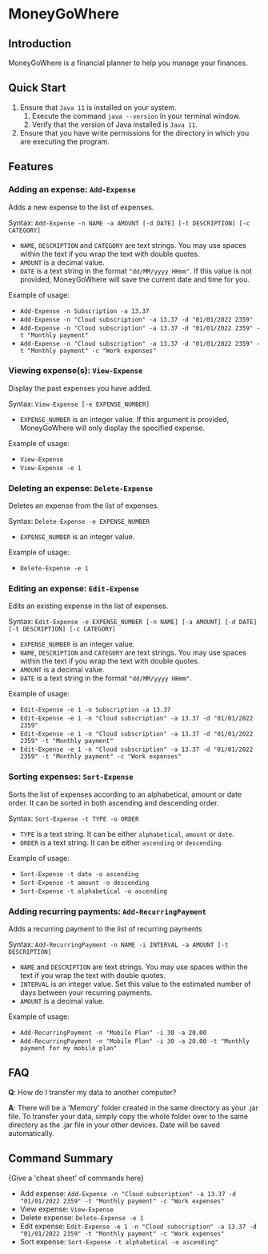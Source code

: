 # MoneyGoWhere

## Introduction

MoneyGoWhere is a financial planner to help you manage your finances.

## Quick Start

1. Ensure that ```Java 11``` is installed on your system.
    1. Execute the command ```java --version``` in your terminal window.
    2. Verify that the version of Java installed is ```Java 11```.
2. Ensure that you have write permissions for the directory in which you are executing the program.

## Features 

### Adding an expense: `Add-Expense`
Adds a new expense to the list of expenses.

Syntax: `Add-Expense -n NAME -a AMOUNT [-d DATE] [-t DESCRIPTION] [-c CATEGORY]`

* `NAME`, `DESCRIPTION` and `CATEGORY` are text strings. You may use spaces within the text if you wrap the text with double quotes.
* `AMOUNT` is a decimal value.
* `DATE` is a text string in the format `"dd/MM/yyyy HHmm"`. If this value is not provided, MoneyGoWhere will save the current date and time for you.

Example of usage: 

* `Add-Expense -n Subscription -a 13.37`
* `Add-Expense -n "Cloud subscription" -a 13.37 -d "01/01/2022 2359"`
* `Add-Expense -n "Cloud subscription" -a 13.37 -d "01/01/2022 2359" -t "Monthly payment"`
* `Add-Expense -n "Cloud subscription" -a 13.37 -d "01/01/2022 2359" -t "Monthly payment" -c "Work expenses"`

### Viewing expense(s): `View-Expense`
Display the past expenses you have added.

Syntax: `View-Expense [-e EXPENSE_NUMBER]`

* `EXPENSE_NUMBER` is an integer value. If this argument is provided, MoneyGoWhere will only display the specified expense.

Example of usage:

* `View-Expense`
* `View-Expense -e 1`

### Deleting an expense: `Delete-Expense`
Deletes an expense from the list of expenses.

Syntax: `Delete-Expense -e EXPENSE_NUMBER`

* `EXPENSE_NUMBER` is an integer value.

Example of usage:

* `Delete-Expense -e 1`

### Editing an expense: `Edit-Expense`
Edits an existing expense in the list of expenses.

Syntax: `Edit-Expense -e EXPENSE_NUMBER [-n NAME] [-a AMOUNT] [-d DATE] [-t DESCRIPTION] [-c CATEGORY]`

* `EXPENSE_NUMBER` is an integer value.
* `NAME`, `DESCRIPTION` and `CATEGORY` are text strings. You may use spaces within the text if you wrap the text with double quotes.
* `AMOUNT` is a decimal value.
* `DATE` is a text string in the format `"dd/MM/yyyy HHmm"`.

Example of usage:

* `Edit-Expense -e 1 -n Subscription -a 13.37`
* `Edit-Expense -e 1 -n "Cloud subscription" -a 13.37 -d "01/01/2022 2359"`
* `Edit-Expense -e 1 -n "Cloud subscription" -a 13.37 -d "01/01/2022 2359" -t "Monthly payment"`
* `Edit-Expense -e 1 -n "Cloud subscription" -a 13.37 -d "01/01/2022 2359" -t "Monthly payment" -c "Work expenses"`

### Sorting expenses: `Sort-Expense`
Sorts the list of expenses according to an alphabetical, amount or date order. It can be sorted in both ascending and
descending order.

Syntax: `Sort-Expense -t TYPE -o ORDER`

* `TYPE` is a text string. It can be either `alphabetical`, `amount` or `date`.
* `ORDER` is a text string. It can be either `ascending` or `descending`.

Example of usage:
* `Sort-Expense -t date -o ascending`
* `Sort-Expense -t amount -o descending`
* `Sort-Expense -t alphabetical -o ascending`

### Adding recurring payments: `Add-RecurringPayment`
Adds a recurring payment to the list of recurring payments

Syntax: `Add-RecurringPayment -n NAME -i INTERVAL -a AMOUNT [-t DESCRIPTION]`

* `NAME` and `DESCRIPTION` are text strings. You may use spaces within the text if you wrap the text with double quotes.
* `INTERVAL` is an integer value. Set this value to the estimated number of days between your recurring payments.
* `AMOUNT` is a decimal value.

Example of usage:
* `Add-RecurringPayment -n "Mobile Plan" -i 30 -a 20.00`
* `Add-RecurringPayment -n "Mobile Plan" -i 30 -a 20.00 -t "Monthly payment for my mobile plan"`

## FAQ

**Q**: How do I transfer my data to another computer?

**A**: There will be a 'Memory' folder created in the same directory as your .jar file. 
To transfer your data, simply copy the whole folder over to the same directory as the .jar 
file in your other devices. Date will be saved automatically.

## Command Summary

{Give a 'cheat sheet' of commands here}

* Add expense: `Add-Expense -n "Cloud subscription" -a 13.37 -d "01/01/2022 2359" -t "Monthly payment" -c "Work expenses"`
* View expense: `View-Expense`
* Delete expense: `Delete-Expense -e 1`
* Edit expense: `Edit-Expense -e 1 -n "Cloud subscription" -a 13.37 -d "01/01/2022 2359" -t "Monthly payment" -c "Work expenses"`
* Sort expense: `Sort-Expense -t alphabetical -o ascending"`
